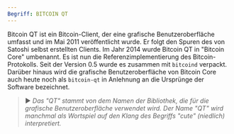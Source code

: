 ```yaml
---
Begriff: BITCOIN QT
---
```


Bitcoin QT ist ein Bitcoin-Client, der eine grafische Benutzeroberfläche umfasst und im Mai 2011 veröffentlicht wurde. Er folgt den Spuren des von Satoshi selbst erstellten Clients. Im Jahr 2014 wurde Bitcoin QT in "Bitcoin Core" umbenannt. Es ist nun die Referenzimplementierung des Bitcoin-Protokolls. Seit der Version 0.5 wurde es zusammen mit `bitcoind` verpackt. Darüber hinaus wird die grafische Benutzeroberfläche von Bitcoin Core auch heute noch als `bitcoin-qt` in Anlehnung an die Ursprünge der Software bezeichnet.

> ► *Das "QT" stammt von dem Namen der Bibliothek, die für die grafische Benutzeroberfläche verwendet wird. Der Name "QT" wird manchmal als Wortspiel auf den Klang des Begriffs "cute" (niedlich) interpretiert.*